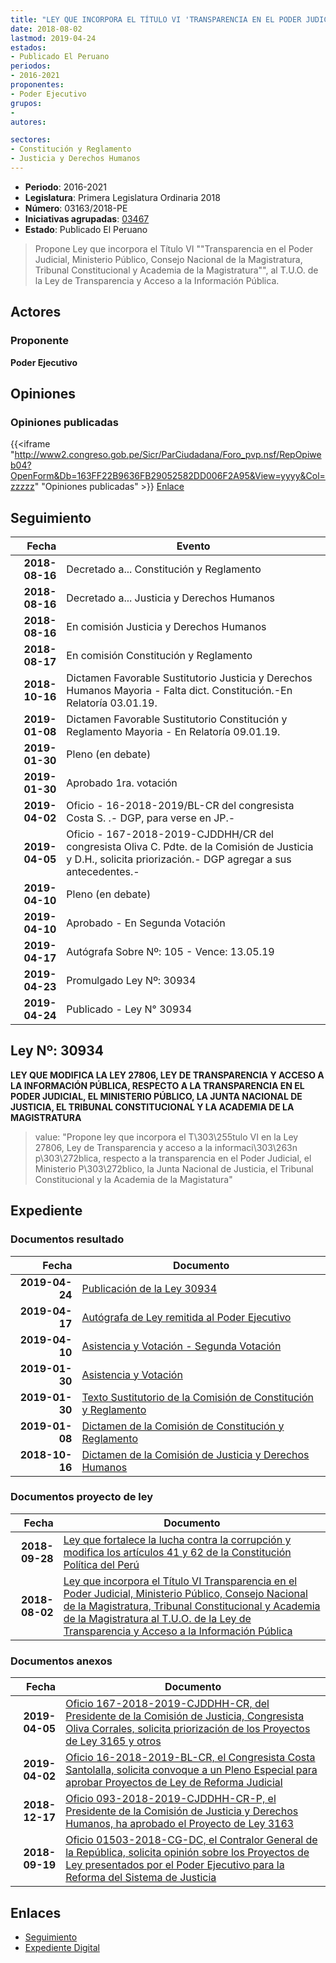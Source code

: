 ```yaml
---
title: "LEY QUE INCORPORA EL TÍTULO VI 'TRANSPARENCIA EN EL PODER JUDICIAL, MINISTERIO PÚBLICO, CONSEJO NACIONAL DE LA MAGISTRATURA, TRIBUNAL CONSTITUCIONAL Y ACADEMIA DE LA MAGISTRATURA', AL T.U.O. DE LA LEY DE TRANSPARENCIA Y ACCESO A LA INFORMACIÓN PÚBLICA"
date: 2018-08-02
lastmod: 2019-04-24
estados:
- Publicado El Peruano
periodos:
- 2016-2021
proponentes:
- Poder Ejecutivo
grupos:
- 
autores:

sectores:
- Constitución y Reglamento
- Justicia y Derechos Humanos
---
```

- **Periodo**: 2016-2021
- **Legislatura**: Primera Legislatura Ordinaria 2018
- **Número**: 03163/2018-PE
- **Iniciativas agrupadas**: [03467](../../03400/03467)
- **Estado**: Publicado El Peruano

> Propone Ley que incorpora el Título VI ""Transparencia en el Poder Judicial, Ministerio Público, Consejo Nacional de la Magistratura, Tribunal Constitucional y Academia de la Magistratura"", al T.U.O. de la Ley de Transparencia y Acceso a la Información Pública.


## Actores

### Proponente

**Poder Ejecutivo**

## Opiniones

### Opiniones publicadas

{{<iframe "http://www2.congreso.gob.pe/Sicr/ParCiudadana/Foro_pvp.nsf/RepOpiweb04?OpenForm&Db=163FF22B9636FB29052582DD006F2A95&View=yyyy&Col=zzzzz" "Opiniones publicadas" >}}
[Enlace](http://www2.congreso.gob.pe/Sicr/ParCiudadana/Foro_pvp.nsf/RepOpiweb04?OpenForm&Db=163FF22B9636FB29052582DD006F2A95&View=yyyy&Col=zzzzz)


## Seguimiento

| Fecha | Evento |
|------:|--------|
| **2018-08-16** | Decretado a... Constitución y Reglamento |
| **2018-08-16** | Decretado a... Justicia y Derechos Humanos |
| **2018-08-16** | En comisión Justicia y Derechos Humanos |
| **2018-08-17** | En comisión Constitución y Reglamento |
| **2018-10-16** | Dictamen Favorable Sustitutorio Justicia y Derechos Humanos Mayoria - Falta dict. Constitución.-En Relatoría 03.01.19. |
| **2019-01-08** | Dictamen Favorable Sustitutorio Constitución y Reglamento Mayoria - En Relatoría 09.01.19. |
| **2019-01-30** | Pleno (en debate) |
| **2019-01-30** | Aprobado 1ra. votación |
| **2019-04-02** | Oficio - 16-2018-2019/BL-CR del congresista Costa S. .- DGP, para verse en JP.- |
| **2019-04-05** | Oficio - 167-2018-2019-CJDDHH/CR del congresista Oliva C. Pdte. de la Comisión de Justicia y D.H., solicita priorización.- DGP agregar a sus antecedentes.- |
| **2019-04-10** | Pleno (en debate) |
| **2019-04-10** | Aprobado - En Segunda Votación |
| **2019-04-17** | Autógrafa Sobre Nº: 105 - Vence: 13.05.19 |
| **2019-04-23** | Promulgado Ley Nº: 30934 |
| **2019-04-24** | Publicado - Ley N° 30934 |

## Ley Nº: 30934

**LEY QUE MODIFICA LA LEY 27806, LEY DE TRANSPARENCIA Y ACCESO A LA INFORMACIÓN PÚBLICA, RESPECTO A LA TRANSPARENCIA EN EL PODER JUDICIAL, EL MINISTERIO PÚBLICO, LA JUNTA NACIONAL DE JUSTICIA, EL TRIBUNAL CONSTITUCIONAL Y LA ACADEMIA DE LA MAGISTRATURA**

> value: "Propone ley que incorpora el T\303\255tulo VI en la Ley 27806, Ley de Transparencia y acceso a la informaci\303\263n p\303\272blica, respecto a la transparencia en el Poder Judicial, el Ministerio P\303\272blico, la Junta Nacional de Justicia, el Tribunal Constitucional y la Academia de la Magistatura"


## Expediente

### Documentos resultado

| Fecha | Documento |
|------:|-----------|
| **2019-04-24** | [Publicación de la Ley 30934](http://www.leyes.congreso.gob.pe/Documentos/2016_2021/ADLP/Normas_Legales/30934-LEY.pdf) |
| **2019-04-17** | [Autógrafa de Ley remitida al Poder Ejecutivo](http://www.leyes.congreso.gob.pe/Documentos/2016_2021/ADLP/Texto_Aprobado/AU0316320190417.pdf) |
| **2019-04-10** | [Asistencia y Votación - Segunda Votación](http://www.leyes.congreso.gob.pe/Documentos/2016_2021/Asistencia_y_Votacion/Proyectos_de_Ley/Exoneracion_de_Segunda_Votacion/ESV0316320190410.pdf) |
| **2019-01-30** | [Asistencia y Votación](http://www.leyes.congreso.gob.pe/Documentos/2016_2021/Asistencia_y_Votacion/Proyectos_de_Ley/PL_AV03163_20190130.pdf) |
| **2019-01-30** | [Texto Sustitutorio de la Comisión de Constitución y Reglamento](http://www.leyes.congreso.gob.pe/Documentos/2016_2021/Texto_Sustitutorio/Proyectos_de_Ley/TS0316320190130.pdf) |
| **2019-01-08** | [Dictamen de la Comisión de Constitución y Reglamento](http://www.leyes.congreso.gob.pe/Documentos/2016_2021/Dictamenes/Proyectos_de_Ley/03163DC04MAY20190108.pdf) |
| **2018-10-16** | [Dictamen de la Comisión de Justicia y Derechos Humanos](http://www.leyes.congreso.gob.pe/Documentos/2016_2021/Dictamenes/Proyectos_de_Ley/03163DC15MAY20181016.pdf) |

### Documentos proyecto de ley

| Fecha | Documento |
|------:|-----------|
| **2018-09-28** | [Ley que fortalece la lucha contra la corrupción y modifica los artículos 41 y 62 de la Constitución Política del Perú](http://www.leyes.congreso.gob.pe/Documentos/2016_2021/Proyectos_de_Ley_y_de_Resoluciones_Legislativas/PL0346720180928.PDF) |
| **2018-08-02** | [Ley que incorpora el Título VI Transparencia en el Poder Judicial, Ministerio Público, Consejo Nacional de la Magistratura, Tribunal Constitucional y Academia de la Magistratura al T.U.O. de la Ley de Transparencia y Acceso a la Información Pública](http://www.leyes.congreso.gob.pe/Documentos/2016_2021/Proyectos_de_Ley_y_de_Resoluciones_Legislativas/PL0316320180802.PDF) |

### Documentos anexos

| Fecha | Documento |
|------:|-----------|
| **2019-04-05** | [Oficio 167-2018-2019-CJDDHH-CR, del Presidente de la Comisión de Justicia, Congresista Oliva Corrales, solicita priorización de los Proyectos de Ley 3165 y otros](http://www.leyes.congreso.gob.pe/Documentos/2016_2021/Oficios/Comisiones_Ordinarias/OFICIO-167-2018-2019-CJDDHH-CR.pdf) |
| **2019-04-02** | [Oficio 16-2018-2019-BL-CR, el Congresista Costa Santolalla, solicita convoque a un Pleno Especial para aprobar Proyectos de Ley de Reforma Judicial](http://www.leyes.congreso.gob.pe/Documentos/2016_2021/Oficios/Congresistas/OFICIO-16-2018-2019-BL-CR.pdf) |
| **2018-12-17** | [Oficio 093-2018-2019-CJDDHH-CR-P, el Presidente de la Comisión de Justicia y Derechos Humanos, ha aprobado el Proyecto de Ley 3163](http://www.leyes.congreso.gob.pe/Documentos/2016_2021/Oficios/Comisiones_Ordinarias/OFICIO-093-2018-2019-CJDDHH-CR-P.pdf) |
| **2018-09-19** | [Oficio 01503-2018-CG-DC, el Contralor General de la República, solicita opinión sobre los Proyectos de Ley presentados por el Poder Ejecutivo para la Reforma del Sistema de Justicia](http://www.leyes.congreso.gob.pe/Documentos/2016_2021/Oficios/Otras_Instituciones/OFICIO-01503-2018-CG-DC.PDF) |

## Enlaces

- [Seguimiento](http://www2.congreso.gob.pe/Sicr/TraDocEstProc/CLProLey2016.nsf/f7fff46988ca05b1052578e100829cc7/2eec873042ecdd0b052582dd006cd1c7?OpenDocument)
- [Expediente Digital](http://www2.congreso.gob.pe/Sicr/TraDocEstProc/CLProLey2016.nsf/f7fff46988ca05b1052578e100829cc7/2eec873042ecdd0b052582dd006cd1c7?OpenDocument&Click=05257FB7005EB655.eb71d0cf91d8294e05256cdf006b5706/$Body/0.1C6C)


